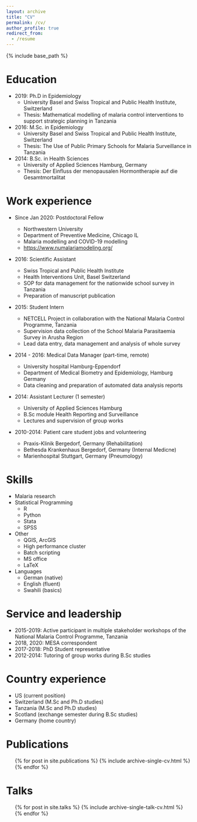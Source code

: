 ```yaml
---
layout: archive
title: "CV"
permalink: /cv/
author_profile: true
redirect_from:
  - /resume
---
```


{% include base_path %}

Education
======
* 2019: Ph.D in Epidemiology
	* University Basel and Swiss Tropical and Public Health Institute, Switzerland
	* Thesis: Mathematical modelling of malaria control interventions to support strategic planning in Tanzania
* 2016: M.Sc. in Epidemiology
	* University Basel and Swiss Tropical and Public Health Institute, Switzerland
	* Thesis: The Use of Public Primary Schools for Malaria Surveillance in Tanzania
* 2014: B.Sc. in Health Sciences
	* University of Applied Sciences Hamburg, Germany
	* Thesis: Der Einfluss der menopausalen Hormontherapie auf die Gesamtmortalitat
	
Work experience
======
* Since Jan 2020: Postdoctoral Fellow
  * Northwestern University
  * Department of Preventive Medicine, Chicago IL
  * Malaria modelling and COVID-19 modelling
  * https://www.numalariamodeling.org/

* 2016: Scientific Assistant
  * Swiss Tropical and Public Health Institute
  * Health Interventions Unit, Basel Switzerland
  * SOP for data management for the nationwide school survey in Tanzania
  * Preparation of manuscript publication 
 
* 2015: Student Intern
  * NETCELL Project in collaboration with the National Malaria Control Programme, Tanzania
  * Supervision data collection of the School Malaria Parasitaemia Survey in Arusha Region 
  * Lead data entry, data management and analysis of whole survey 
  
* 2014 - 2016: Medical Data Manager (part-time, remote)
  * University hospital Hamburg-Eppendorf
  * Department of Medical Biometry and Epidemiology, Hamburg Germany
  * Data cleaning and preparation of automated data analysis reports
	
* 2014: Assistant Lecturer (1 semester)
  * University of Applied Sciences Hamburg
  * B.Sc module Health Reporting and Surveillance
  * Lectures and supervision of group works
   
* 2010-2014: Patient care student jobs and volunteering 
  * Praxis-Klinik Bergedorf, Germany (Rehabilitation)
  * Bethesda Krankenhaus Bergedorf, Germany (Internal Medicne)
  * Marienhospital Stuttgart, Germany (Pneumology)
   
   
Skills
======
* Malaria research
* Statistical Programming
  * R
  * Python
  * Stata
  * SPSS
* Other 
  * QGIS, ArcGIS
  * High performance cluster
  * Batch scripting
  * MS office
  * LaTeX
* Languages
  * German (native)
  * English (fluent)
  * Swahili (basics)
  
Service and leadership
======
* 2015-2019: Active participant in multiple stakeholder workshops of the National Malaria Control Programme, Tanzania
* 2018, 2020: MESA correspondent 
* 2017-2018: PhD Student representative
* 2012-2014: Tutoring of group works during B.Sc studies


Country experience
======
* US (current position)
* Switzerland (M.Sc and Ph.D studies)
* Tanzania (M.Sc and Ph.D studies)
* Scotland (exchange semester during B.Sc studies)
* Germany (home country)


Publications
======
  <ul>{% for post in site.publications %}
    {% include archive-single-cv.html %}
  {% endfor %}</ul>
  
Talks
======
  <ul>{% for post in site.talks %}
    {% include archive-single-talk-cv.html %}
  {% endfor %}</ul>
  

<!-- Teaching
======
  <ul>{% for post in site.teaching %}
    {% include archive-single-cv.html %}
  {% endfor %}</ul>
 -->
 
